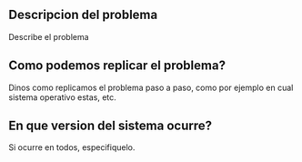 ## Descripcion del problema
Describe el problema

## Como podemos replicar el problema?
Dinos como replicamos el problema paso a paso, como por ejemplo en cual sistema operativo estas, etc.

## En que version del sistema ocurre?
Si ocurre en todos, especifiquelo.

